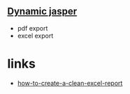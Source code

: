 ## [Dynamic jasper][1]

+ pdf export
+ excel export

# links
+ [how-to-create-a-clean-excel-report][2]

[1]: http://dynamicjasper.com
[2]: http://dynamicjasper.com/2010/10/06/how-to-create-a-clean-excel-report/